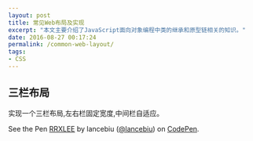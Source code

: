 ```yaml
---
layout: post
title: 常见Web布局及实现
excerpt: "本文主要介绍了JavaScript面向对象编程中类的继承和原型链相关的知识。"
date: 2016-08-27 00:17:24
permalink: /common-web-layout/
tags:
- CSS
---
```


## 三栏布局

实现一个三栏布局,左右栏固定宽度,中间栏自适应。

<p data-height="520" data-theme-id="dark" data-slug-hash="RRXLEE" data-default-tab="css" data-user="lancebiu" data-embed-version="2" class="codepen">See the Pen <a href="http://codepen.io/lancebiu/pen/RRXLEE/">RRXLEE</a> by lancebiu (<a href="http://codepen.io/lancebiu">@lancebiu</a>) on <a href="http://codepen.io">CodePen</a>.</p>
<script async src="//assets.codepen.io/assets/embed/ei.js"></script>

